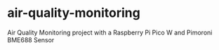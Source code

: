 # air-quality-monitoring
Air Quality Monitoring project with a Raspberry Pi Pico W and Pimoroni BME688 Sensor
